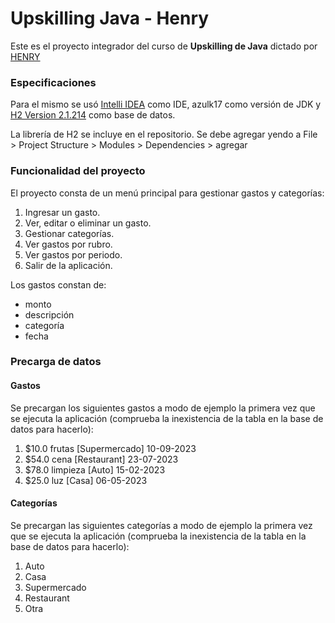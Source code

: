 # Upskilling Java - Henry

Este es el proyecto integrador del curso de **Upskilling de Java** dictado por [HENRY](http://www.soyhenry.com)

### Especificaciones
Para el mismo se usó [Intelli IDEA](https://www.jetbrains.com/idea/download/?section=mac) como IDE, azulk17 como versión de JDK y [H2 Version 2.1.214](https://www.h2database.com/html/download.html) como base de datos.

La librería de H2 se incluye en el repositorio. Se debe agregar yendo a File > Project Structure > Modules > Dependencies > agregar

### Funcionalidad del proyecto
El proyecto consta de un menú principal para gestionar gastos y categorías:
1. Ingresar un gasto.
2. Ver, editar o eliminar un gasto.
3. Gestionar categorías.
4. Ver gastos por rubro.
5. Ver gastos por periodo.
6. Salir de la aplicación.

Los gastos constan de:
* monto
* descripción
* categoría
* fecha

### Precarga de datos

#### Gastos
Se precargan los siguientes gastos a modo de ejemplo la primera vez que se ejecuta
la aplicación (comprueba la inexistencia de la tabla en la base de datos para hacerlo):
1. $10.0 frutas [Supermercado] 10-09-2023
2. $54.0 cena [Restaurant] 23-07-2023
3. $78.0 limpieza [Auto] 15-02-2023
4. $25.0 luz [Casa] 06-05-2023

#### Categorías
Se precargan las siguientes categorías a modo de ejemplo la primera vez que se ejecuta
la aplicación (comprueba la inexistencia de la tabla en la base de datos para hacerlo):
1. Auto
2. Casa
3. Supermercado
4. Restaurant
5. Otra

